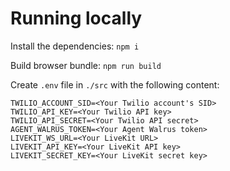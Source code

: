 # Running locally

Install the dependencies:
`npm i`

Build browser bundle:
`npm run build`

Create `.env` file in `./src` with the following content:

```
TWILIO_ACCOUNT_SID=<Your Twilio account's SID>
TWILIO_API_KEY=<Your Twilio API key>
TWILIO_API_SECRET=<Your Twilio API secret>
AGENT_WALRUS_TOKEN=<Your Agent Walrus token>
LIVEKIT_WS_URL=<Your LiveKit URL>
LIVEKIT_API_KEY=<Your LiveKit API key>
LIVEKIT_SECRET_KEY=<Your LiveKit secret key>
```
